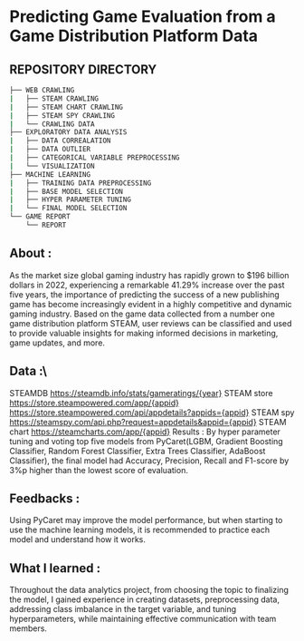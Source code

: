 # Predicting Game Evaluation from a Game Distribution Platform Data

## REPOSITORY DIRECTORY
```bash
├── WEB CRAWLING
|   ├── STEAM CRAWLING
|   ├── STEAM CHART CRAWLING
|   ├── STEAM SPY CRAWLING
|   └── CRAWLING DATA
├── EXPLORATORY DATA ANALYSIS
|   ├── DATA CORREALATION
|   ├── DATA OUTLIER
|   ├── CATEGORICAL VARIABLE PREPROCESSING
|   └── VISUALIZATION
├── MACHINE LEARNING
|   ├── TRAINING DATA PREPROCESSING
|   ├── BASE MODEL SELECTION
|   ├── HYPER PARAMETER TUNING
|   └── FINAL MODEL SELECTION
└── GAME REPORT
    └── REPORT
```
## About :
As the market size global gaming industry has rapidly grown to $196 billion dollars in 2022, experiencing a remarkable 41.29% increase over the past five years, the importance of predicting the success of a new publishing game has become increasingly evident in a highly competitive and dynamic gaming industry. Based on the game data collected from a number one game distribution platform STEAM, user reviews can be classified and used to provide valuable insights for making informed decisions in marketing, game updates, and more.

## Data :\

STEAMDB
https://steamdb.info/stats/gameratings/{year}
STEAM store
https://store.steampowered.com/app/{appid} https://store.steampowered.com/api/appdetails?appids={appid}
STEAM spy
https://steamspy.com/api.php?request=appdetails&appid={appid}
STEAM chart
https://steamcharts.com/app/{appid}
Results :
By hyper parameter tuning and voting top five models from PyCaret(LGBM, Gradient Boosting Classifier, Random Forest Classifier, Extra Trees Classifier, AdaBoost Classifier), the final model had Accuracy, Precision, Recall and F1-score by 3%p higher than the lowest score of evaluation.

## Feedbacks :
Using PyCaret may improve the model performance, but when starting to use the machine learning models, it is recommended to practice each model and understand how it works.

## What I learned :
Throughout the data analytics project, from choosing the topic to finalizing the model, I gained experience in creating datasets, preprocessing data, addressing class imbalance in the target variable, and tuning hyperparameters, while maintaining effective communication with team members.
